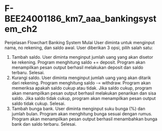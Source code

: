 # F-BEE24001186_km7_aaa_bankingsystem_ch2
Penjelasan Flowchart Banking System
Mulai
User diminta untuk menginput nama, no rekening, dan saldo awal.
User diberikan 3 opsi, pilih salah satu:
1. Tambah saldo.
   User diminta menginput jumlah uang yang akan disetor ke rekening.
   Program menghitung saldo += deposit.
   Program akan menampilkan pesan output berhasil melakukan deposit dan saldo terbaru.
   Selesai.
3. Kurangi saldo.
   User diminta menginput jumlah uang yang akan ditarik dari rekening.
   Program menghitung saldo -= withdraw.
   Program akan memeriksa apakah saldo cukup atau tidak.
   Jika saldo cukup, program akan menampilkan pesan output berhasil melakukan penarikan dan sisa saldo.
   Jika saldo tidak cukup, program akan menampilkan pesan output saldo tidak cukup.
   Selesai.
5. Tambah bunga bank.
   User diminta menginput suku bunga (%) dan jumlah bulan.
   Program akan menghitung bunga sesuai dengan rumus.
   Program akan menampilkan pesan output berhasil menambahkan bunga bank dan saldo terbaru.
   Selesai.
